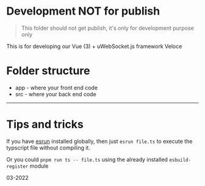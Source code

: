 # Development NOT for publish

> This folder should not get publish, it's only for development purpose only

This is for developing our Vue (3) + uWebSocket.js framework Veloce

# Folder structure

- app - where your front end code
- src - where your back end code

---

# Tips and tricks

If you have [esrun]() installed globally, then just `esrun file.ts` to execute the typscript file without compiling it.

Or you could `pnpm run ts -- file.ts` using the already installed `esbuild-register` module


03-2022
